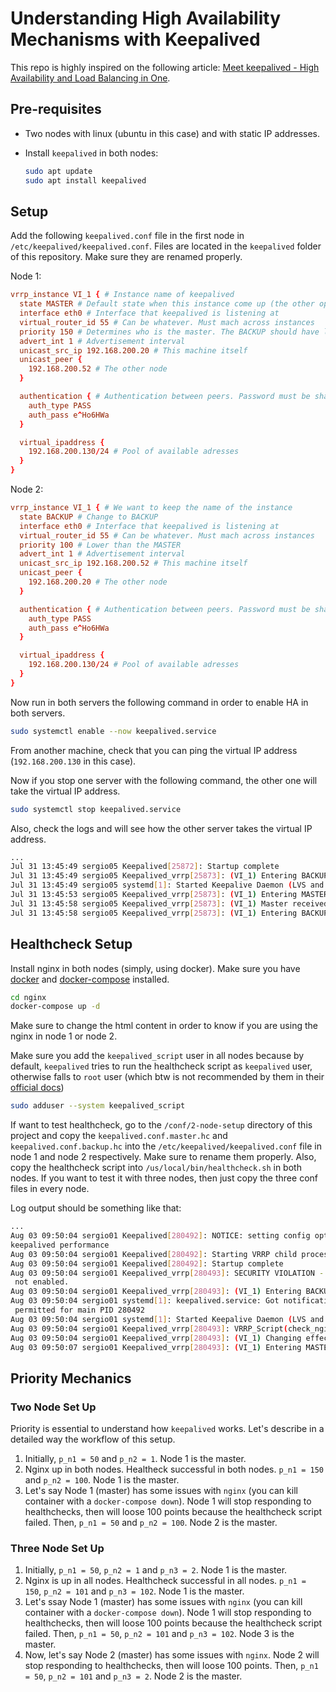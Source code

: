 # Understanding High Availability Mechanisms with Keepalived

This repo is highly inspired on the following article: [Meet keepalived - High Availability and Load Balancing in One](https://technotim.live/posts/keepalived-ha-loadbalancer/#installation).

## Pre-requisites

* Two nodes with linux (ubuntu in this case) and with static IP addresses.

* Install `keepalived` in both nodes:

    ```bash
    sudo apt update
    sudo apt install keepalived
    ```

## Setup

Add the following `keepalived.conf` file in the first node in `/etc/keepalived/keepalived.conf`. Files are located in the `keepalived` folder of this repository. Make sure they are renamed properly.

Node 1:

```conf
vrrp_instance VI_1 { # Instance name of keepalived 
  state MASTER # Default state when this instance come up (the other option is BACKUP)
  interface eth0 # Interface that keepalived is listening at
  virtual_router_id 55 # Can be whatever. Must mach across instances
  priority 150 # Determines who is the master. The BACKUP should have lower priority
  advert_int 1 # Advertisement interval
  unicast_src_ip 192.168.200.20 # This machine itself 
  unicast_peer {
    192.168.200.52 # The other node 
  }

  authentication { # Authentication between peers. Password must be shared
    auth_type PASS
    auth_pass e^Ho6HWa
  }

  virtual_ipaddress {
    192.168.200.130/24 # Pool of available adresses
  }
}
```

Node 2:

```conf
vrrp_instance VI_1 { # We want to keep the name of the instance 
  state BACKUP # Change to BACKUP
  interface eth0 # Interface that keepalived is listening at
  virtual_router_id 55 # Can be whatever. Must mach across instances
  priority 100 # Lower than the MASTER
  advert_int 1 # Advertisement interval
  unicast_src_ip 192.168.200.52 # This machine itself 
  unicast_peer {
    192.168.200.20 # The other node 
  }

  authentication { # Authentication between peers. Password must be shared
    auth_type PASS
    auth_pass e^Ho6HWa
  }

  virtual_ipaddress {
    192.168.200.130/24 # Pool of available adresses
  }
}
```

Now run in both servers the following command in order to enable HA in both servers.

```bash
sudo systemctl enable --now keepalived.service
```

From another machine, check that you can ping the virtual IP address (`192.168.200.130` in this case).

Now if you stop one server with the following command, the other one will take the virtual IP address.

```bash
sudo systemctl stop keepalived.service
```

Also, check the logs and will see how the other server takes the virtual IP address.

```bash
...
Jul 31 13:45:49 sergio05 Keepalived[25872]: Startup complete
Jul 31 13:45:49 sergio05 Keepalived_vrrp[25873]: (VI_1) Entering BACKUP STATE (init)
Jul 31 13:45:49 sergio05 systemd[1]: Started Keepalive Daemon (LVS and VRRP).
Jul 31 13:45:53 sergio05 Keepalived_vrrp[25873]: (VI_1) Entering MASTER STATE
Jul 31 13:45:58 sergio05 Keepalived_vrrp[25873]: (VI_1) Master received advert from 192.168.200.20 with higher priority 150, ours 100
Jul 31 13:45:58 sergio05 Keepalived_vrrp[25873]: (VI_1) Entering BACKUP STATE
```

## Healthcheck Setup 

Install nginx in both nodes (simply, using docker). Make sure you have [docker](https://docs.docker.com/engine/install/ubuntu/) and [docker-compose](https://gist.github.com/sergio-gimenez/c5910d112e677d81c8107344b560b73b) installed.

```bash
cd nginx
docker-compose up -d
```

Make sure to change the html content in order to know if you are using the nginx in node 1 or node 2.

Make sure you add the `keepalived_script` user in all nodes because by default, `keepalived` tries to run the healthcheck script as `keepalived` user, otherwise falls to `root` user (which btw is not recommended by them in their [official docs](https://manpages.debian.org/unstable/keepalived/keepalived.conf.5.en.html#SCRIPTS))

```bash
sudo adduser --system keepalived_script
```

If want to test healthcheck, go to the `/conf/2-node-setup` directory of this project and copy the `keepalived.conf.master.hc` and `keepalived.conf.backup.hc` into the `/etc/keepalived/keepalived.conf` file in node 1 and node 2 respectively. Make sure to rename them properly. Also, copy the healthcheck script into `/us/local/bin/healthcheck.sh` in both nodes. If you want to test it with three nodes, then just copy the three conf files in every node.

Log output should be something like that:

```bash
...
Aug 03 09:50:04 sergio01 Keepalived[280492]: NOTICE: setting config option max_auto_priority should result in better
keepalived performance
Aug 03 09:50:04 sergio01 Keepalived[280492]: Starting VRRP child process, pid=280493
Aug 03 09:50:04 sergio01 Keepalived[280492]: Startup complete
Aug 03 09:50:04 sergio01 Keepalived_vrrp[280493]: SECURITY VIOLATION - scripts are being executed but script_security
 not enabled.
Aug 03 09:50:04 sergio01 Keepalived_vrrp[280493]: (VI_1) Entering BACKUP STATE (init)
Aug 03 09:50:04 sergio01 systemd[1]: keepalived.service: Got notification message from PID 280493, but reception only
 permitted for main PID 280492
Aug 03 09:50:04 sergio01 systemd[1]: Started Keepalive Daemon (LVS and VRRP).
Aug 03 09:50:04 sergio01 Keepalived_vrrp[280493]: VRRP_Script(check_nginx) succeeded
Aug 03 09:50:04 sergio01 Keepalived_vrrp[280493]: (VI_1) Changing effective priority from 150 to 152
Aug 03 09:50:07 sergio01 Keepalived_vrrp[280493]: (VI_1) Entering MASTER STATE
```

## Priority Mechanics

### Two Node Set Up

Priority is essential to understand how `keepalived` works. Let's describe in a detailed way the workflow of this setup.

1. Initially, `p_n1 = 50` and `p_n2 = 1`. Node 1 is the master.
2. Nginx up in both nodes. Healtheck successful in both nodes. `p_n1 = 150` and `p_n2 = 100`. Node 1 is the master.
3. Let's say Node 1 (master) has some issues with `nginx` (you can kill container with a `docker-compose down`). Node 1 will stop responding to healthchecks, then will loose 100 points because the healthcheck script failed. Then, `p_n1 = 50` and `p_n2 = 100`. Node 2 is the master.

### Three Node Set Up

1. Initially, `p_n1 = 50`, `p_n2 = 1` and `p_n3 = 2`. Node 1 is the master.
2. Nginx is up in all nodes. Healthcheck successful in all nodes. `p_n1 = 150`, `p_n2 = 101` and `p_n3 = 102`. Node 1 is the master.
3. Let's ssay Node 1 (master) has some issues with `nginx` (you can kill container with a `docker-compose down`). Node 1 will stop responding to healthchecks, then will loose 100 points because the healthcheck script failed. Then, `p_n1 = 50`, `p_n2 = 101` and `p_n3 = 102`. Node 3 is the master.
4. Now, let's say Node 2 (master) has some issues with `nginx`. Node 2 will stop responding to healthchecks, then will loose 100 points. Then, `p_n1 = 50`, `p_n2 = 101` and `p_n3 = 2`. Node 2 is the master.